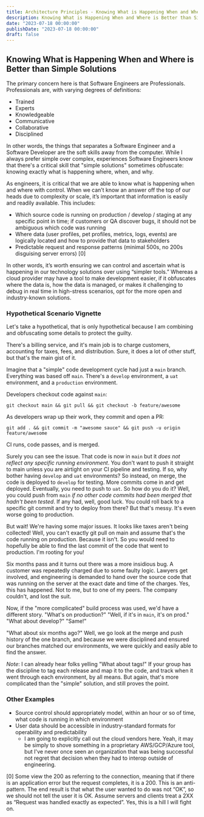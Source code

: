 ```yaml
---
title: Architecture Principles - Knowing What is Happening When and Where is Better than Simple Solutions
description: Knowing What is Happening When and Where is Better than Simple Solutions
date: "2023-07-18 00:00:00"
publishDate: "2023-07-18 00:00:00"
draft: false
---
```


## Knowing What is Happening When and Where is Better than Simple Solutions

The primary concern here is that Software Engineers are Professionals. Professionals are, with varying degrees of definitions:

- Trained
- Experts
- Knowledgeable
- Communicative
- Collaborative
- Disciplined

In other words, the things that separates a Software Engineer and a Software Developer are the soft skills away from the computer. While I always prefer simple over complex, experiences Software Engineers know that there's a critical skill that "simple solutions" sometimes obfuscate: knowing exactly what is happening where, when, and why.

As engineers, it is critical that we are able to know what is happening when and where with control. When we can’t know an answer off the top of our heads due to complexity or scale, it’s important that information is easily and readily available. This includes:

- Which source code is running on production / develop / staging at any specific point in time; if customers or QA discover bugs, it should not be ambiguous which code was running
- Where data (user profiles, pet profiles, metrics, logs, events) are logically located and how to provide that data to stakeholders
- Predictable request and response patterns (minimal 500s, no 200s disguising server errors) [0]

In other words, it’s worth ensuring we can control and ascertain what is happening in our technology solutions over using “simpler tools.” Whereas a cloud provider may have a tool to make development easier, if it obfuscates where the data is, how the data is managed, or makes it challenging to debug in real time in high-stress scenarios, opt for the more open and industry-known solutions.

### Hypothetical Scenario Vignette

Let's take a hypothetical, that is only hypothetical because I am combining and obfuscating some details to protect the guilty.

There's a billing service, and it's main job is to charge customers, accounting for taxes, fees, and distribution. Sure, it does a lot of other stuff, but that's the main gist of it.

Imagine that a "simple" code development cycle had just a `main` branch. Everything was based off `main`. There's a `develop` environment, a `uat` environment, and a `production` environment. 

Developers checkout code against `main`:

`git checkout main && git pull && git checkout -b feature/awesome`

As developers wrap up their work, they commit and open a PR:

`git add . && git commit -m "awesome sauce" && git push -u origin feature/awesome`

CI runs, code passes, and is merged.

Surely you can see the issue. That code is now in `main` but it *does not reflect any specific running environment*. You don't want to push it straight to main unless you are airtight on your CI pipeline and testing. If so, why bother having `develop` and `uat` environments? So instead, on merge, the code is deployed to `develop` for testing. More commits come in and get deployed. Eventually, you need to push to `uat`. So how do you do it? Well, you could push from `main` *if no other code commits had been merged that hadn't been tested*. If any had, well, good luck. You could roll  back to a specific git commit and try to deploy from there? But that's messy. It's even worse going to production.

But wait! We're having some major issues. It looks like taxes aren't being collected! Well, you can't exactly git pull on main and assume that's the code running on production. Because it isn't. So you would need to hopefully be able to find the last commit of the code that went to production. I'm rooting for you!

Six months pass and it turns out there was a more insidious bug. A customer was repeatedly charged due to some faulty logic. Lawyers get involved, and engineering is demanded to hand over the source code that was running on the server at the exact date and time of the charges. Yes, this has happened. Not to me, but to one of my peers. The company couldn't, and lost the suit.

Now, if the "more complicated" build process was used, we'd have a different story. "What's on production?" "Well, if it's in `main`, it's on prod." "What about develop?" "Same!"

"What about six months ago?" Well, we go look at the merge and push history of the one branch, and because we were disciplined and ensured our branches matched our environments, we were quickly and easily able to find the answer.

*Note*: I can already hear folks yelling "What about tags!" If your group has the discipline to tag each release and map it to the code, and track when it went through each environment, by all means. But again, that's more complicated than the "simple" solution, and still proves the point.

### Other Examples
- Source control should appropriately model, within an hour or so of time, what code is running in which environment	
- User data should be accessible in industry-standard formats for operability and predictability
  - I am going to explicitly call out the cloud vendors here. Yeah, it may be simply to shove something in a proprietary AWS/GCP/Azure tool, but I've never once seen an organization that was being successful not regret that decision when they had to interop outside of engineering.


[0] Some view the 200 as referring to the connection, meaning that if there is an application error but the request completes, it is a 200. This is an anti-pattern. The end result is that what the user wanted to do was not “OK”, so we should not tell the user it is OK. Assume servers and clients treat a 2XX as “Request was handled exactly as expected”. Yes, this is a hill I will fight on.